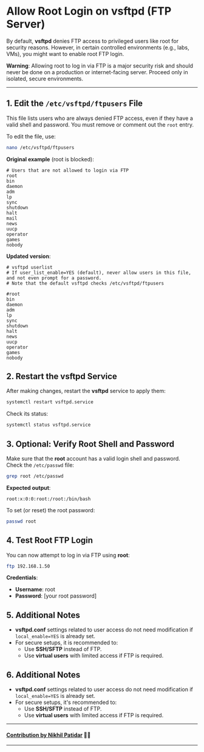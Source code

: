 
# Allow Root Login on vsftpd (FTP Server)

By default, **vsftpd** denies FTP access to privileged users like root for security reasons. However, in certain controlled environments (e.g., labs, VMs), you might want to enable root FTP login.

**Warning**: Allowing root to log in via FTP is a major security risk and should never be done on a production or internet-facing server. Proceed only in isolated, secure environments.

---

## 1. Edit the `/etc/vsftpd/ftpusers` File

This file lists users who are always denied FTP access, even if they have a valid shell and password. You must remove or comment out the `root` entry.

To edit the file, use:

```bash
nano /etc/vsftpd/ftpusers
```

**Original example** (root is blocked):

```text
# Users that are not allowed to login via FTP
root
bin
daemon
adm
lp
sync
shutdown
halt
mail
news
uucp
operator
games
nobody
```

**Updated version**:

```text
# vsftpd userlist
# If user_list_enable=YES (default), never allow users in this file, and not even prompt for a password.
# Note that the default vsftpd checks /etc/vsftpd/ftpusers

#root
bin
daemon
adm
lp
sync
shutdown
halt
news
uucp
operator
games
nobody
```


## 2. Restart the vsftpd Service

After making changes, restart the **vsftpd** service to apply them:

```bash
systemctl restart vsftpd.service
```

Check its status:

```bash
systemctl status vsftpd.service
```


## 3. Optional: Verify Root Shell and Password

Make sure that the **root** account has a valid login shell and password. Check the `/etc/passwd` file:

```bash
grep root /etc/passwd
```

**Expected output**:

```text
root:x:0:0:root:/root:/bin/bash
```

To set (or reset) the root password:

```bash
passwd root
```


## 4. Test Root FTP Login

You can now attempt to log in via FTP using **root**:

```bash
ftp 192.168.1.50
```

**Credentials**:

- **Username**: root
- **Password**: [your root password]


## 5. Additional Notes

- **vsftpd.conf** settings related to user access do not need modification if `local_enable=YES` is already set.
- For secure setups, it is recommended to:
  - Use **SSH/SFTP** instead of FTP.
  - Use **virtual users** with limited access if FTP is required.

## 6. Additional Notes

- **vsftpd.conf** settings related to user access do not need modification if `local_enable=YES` is already set.
- For secure setups, it's recommended to:
  - Use **SSH/SFTP** instead of FTP.
  - Use **virtual users** with limited access if FTP is required.

---
#### [**Contribution by Nikhil Patidar**](https://github.com/nikhilpatidar01?new_signup=true) 🚀✨
---
